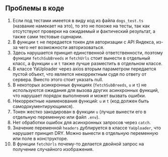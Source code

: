 ## Проблемы в коде

1. Если под тестами имеется в виду код из файла `dogs_test.ts` (название намекает на это), то это не похоже на тесты, так как отсутствуют проверки на ожидаемый и фактический результат, а также сами тестовые сценарии.
2. В функции `t` не передается токен для авторизации с API Яндекса, из-за чего нет возможности авторизоваться.
3. Здесь нарушается принцип единственной ответственности, поэтому функции `fetchSubBreeds` и `fetchUrls` стоит вынести в отдельный класс, а функции `u` и `t` также лучше разместить в отдельном классе.
4. В классе YaUploader через axios вторым параметром передается пустой объект, что является некорректным судя по ответу от сервера. Вместо этого стоит указать null. 
5. В некоторых асинхронных функциях (`fetchSubBreeds`, `u` и `t`) не используются ожидания для вызова других асинхронных функций, что нарушает порядок выполнения и может вызвать ошибки.
6. Некорректные наименования функций: `u` и `t` (код должен быть самодокументирующимся).
7. Токен жестко закодирован в функции `u` (лучше вынести его в отдельную переменную или файл `.env`).
8. Нет обработки ошибок для асинхронных запросов через `catch`.
9. Значение переменной `headers` дублируется в классе `YaUploader`, что нарушает принцип DRY. Можно вынести в отдельную переменную или поле в конструкторе.
10.  В функции `fetchUrls` почему-то делается двойной запрос на получение случайного изображения.